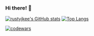 ### Hi there! 👋

[![rustyjkee's GitHub stats](https://github-readme-stats.vercel.app/api?username=rustyjkee)](https://github.com/rustyjkee/github-readme-stats) [![Top Langs](https://github-readme-stats.vercel.app/api/top-langs/?username=rustyjkee&layout=compact)](https://github.com/rustyjkee/github-readme-stats)


[![codewars](https://www.codewars.com/users/Rustyjkee/badges/large)](https://www.codewars.com/users/Rustyjkee)   

<!--
**rustyjkee/rustyjkee** is a ✨ _special_ ✨ repository because its `README.md` (this file) appears on your GitHub profile.

Here are some ideas to get you started:

- 🔭 I’m currently working on ...
- 🌱 I’m currently learning ...
- 👯 I’m looking to collaborate on ...
- 🤔 I’m looking for help with ...
- 💬 Ask me about ...
- 📫 How to reach me: ...
- 😄 Pronouns: ...
- ⚡ Fun fact: ...
-->

